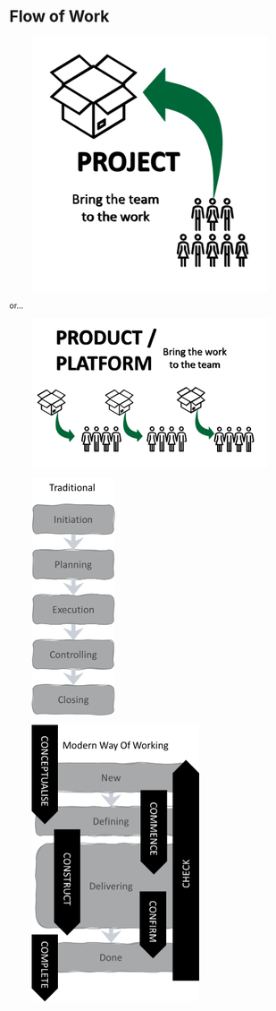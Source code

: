 # Flow of Work

<figure><img src="../../.gitbook/assets/image (2) (1) (1) (1).png" alt=""><figcaption></figcaption></figure>

or...

<figure><img src="../../.gitbook/assets/image (40).png" alt=""><figcaption></figcaption></figure>

<figure><img src="../../.gitbook/assets/image (26) (1).png" alt="" width="149"><figcaption></figcaption></figure>

<figure><img src="../../.gitbook/assets/image (28) (1).png" alt="" width="300"><figcaption></figcaption></figure>
